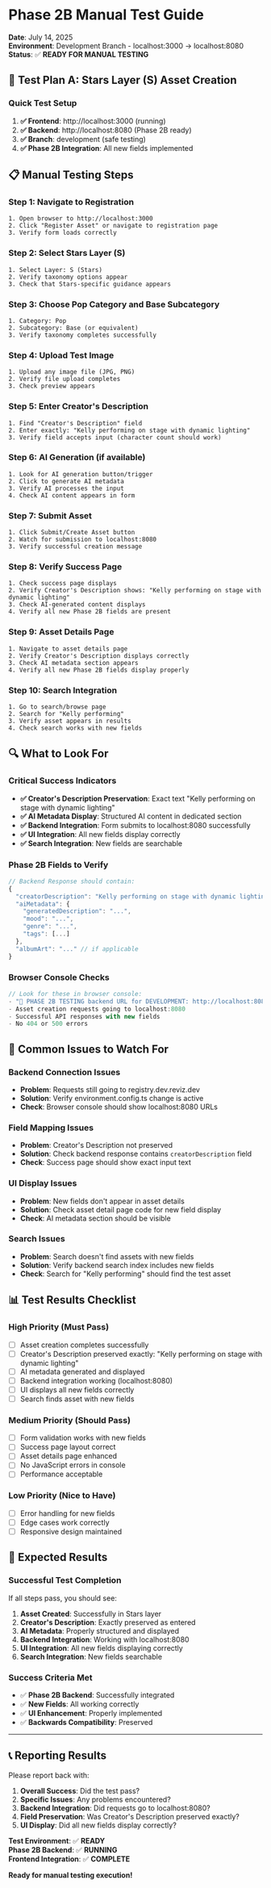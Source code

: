 # Phase 2B Manual Test Guide

**Date**: July 14, 2025  
**Environment**: Development Branch - localhost:3000 → localhost:8080  
**Status**: ✅ **READY FOR MANUAL TESTING**  

## 🧪 **Test Plan A: Stars Layer (S) Asset Creation**

### **Quick Test Setup**
1. **✅ Frontend**: http://localhost:3000 (running)
2. **✅ Backend**: http://localhost:8080 (Phase 2B ready)
3. **✅ Branch**: development (safe testing)
4. **✅ Phase 2B Integration**: All new fields implemented

## 📋 **Manual Testing Steps**

### **Step 1: Navigate to Registration**
```
1. Open browser to http://localhost:3000
2. Click "Register Asset" or navigate to registration page
3. Verify form loads correctly
```

### **Step 2: Select Stars Layer (S)**
```
1. Select Layer: S (Stars)
2. Verify taxonomy options appear
3. Check that Stars-specific guidance appears
```

### **Step 3: Choose Pop Category and Base Subcategory**
```
1. Category: Pop
2. Subcategory: Base (or equivalent)
3. Verify taxonomy completes successfully
```

### **Step 4: Upload Test Image**
```
1. Upload any image file (JPG, PNG)
2. Verify file upload completes
3. Check preview appears
```

### **Step 5: Enter Creator's Description**
```
1. Find "Creator's Description" field
2. Enter exactly: "Kelly performing on stage with dynamic lighting"
3. Verify field accepts input (character count should work)
```

### **Step 6: AI Generation (if available)**
```
1. Look for AI generation button/trigger
2. Click to generate AI metadata
3. Verify AI processes the input
4. Check AI content appears in form
```

### **Step 7: Submit Asset**
```
1. Click Submit/Create Asset button
2. Watch for submission to localhost:8080
3. Verify successful creation message
```

### **Step 8: Verify Success Page**
```
1. Check success page displays
2. Verify Creator's Description shows: "Kelly performing on stage with dynamic lighting"
3. Check AI-generated content displays
4. Verify all new Phase 2B fields are present
```

### **Step 9: Asset Details Page**
```
1. Navigate to asset details page
2. Verify Creator's Description displays correctly
3. Check AI metadata section appears
4. Verify all new Phase 2B fields display properly
```

### **Step 10: Search Integration**
```
1. Go to search/browse page
2. Search for "Kelly performing"
3. Verify asset appears in results
4. Check search works with new fields
```

## 🔍 **What to Look For**

### **Critical Success Indicators**
- **✅ Creator's Description Preservation**: Exact text "Kelly performing on stage with dynamic lighting"
- **✅ AI Metadata Display**: Structured AI content in dedicated section
- **✅ Backend Integration**: Form submits to localhost:8080 successfully
- **✅ UI Integration**: All new fields display correctly
- **✅ Search Integration**: New fields are searchable

### **Phase 2B Fields to Verify**
```javascript
// Backend Response should contain:
{
  "creatorDescription": "Kelly performing on stage with dynamic lighting",
  "aiMetadata": {
    "generatedDescription": "...",
    "mood": "...",
    "genre": "...",
    "tags": [...]
  },
  "albumArt": "..." // if applicable
}
```

### **Browser Console Checks**
```javascript
// Look for these in browser console:
- "🎯 PHASE 2B TESTING backend URL for DEVELOPMENT: http://localhost:8080"
- Asset creation requests going to localhost:8080
- Successful API responses with new fields
- No 404 or 500 errors
```

## 🚨 **Common Issues to Watch For**

### **Backend Connection Issues**
- **Problem**: Requests still going to registry.dev.reviz.dev
- **Solution**: Verify environment.config.ts change is active
- **Check**: Browser console should show localhost:8080 URLs

### **Field Mapping Issues**
- **Problem**: Creator's Description not preserved
- **Solution**: Check backend response contains `creatorDescription` field
- **Check**: Success page should show exact input text

### **UI Display Issues**
- **Problem**: New fields don't appear in asset details
- **Solution**: Check asset detail page code for new field display
- **Check**: AI metadata section should be visible

### **Search Issues**
- **Problem**: Search doesn't find assets with new fields
- **Solution**: Verify backend search index includes new fields
- **Check**: Search for "Kelly performing" should find the test asset

## 📊 **Test Results Checklist**

### **High Priority (Must Pass)**
- [ ] Asset creation completes successfully
- [ ] Creator's Description preserved exactly: "Kelly performing on stage with dynamic lighting"
- [ ] AI metadata generated and displayed
- [ ] Backend integration working (localhost:8080)
- [ ] UI displays all new fields correctly
- [ ] Search finds asset with new fields

### **Medium Priority (Should Pass)**
- [ ] Form validation works with new fields
- [ ] Success page layout correct
- [ ] Asset details page enhanced
- [ ] No JavaScript errors in console
- [ ] Performance acceptable

### **Low Priority (Nice to Have)**
- [ ] Error handling for new fields
- [ ] Edge cases work correctly
- [ ] Responsive design maintained

## 🎯 **Expected Results**

### **Successful Test Completion**
If all steps pass, you should see:
1. **Asset Created**: Successfully in Stars layer
2. **Creator's Description**: Exactly preserved as entered
3. **AI Metadata**: Properly structured and displayed
4. **Backend Integration**: Working with localhost:8080
5. **UI Integration**: All new fields displaying correctly
6. **Search Integration**: New fields searchable

### **Success Criteria Met**
- ✅ **Phase 2B Backend**: Successfully integrated
- ✅ **New Fields**: All working correctly
- ✅ **UI Enhancement**: Properly implemented
- ✅ **Backwards Compatibility**: Preserved

---

## 📞 **Reporting Results**

Please report back with:
1. **Overall Success**: Did the test pass?
2. **Specific Issues**: Any problems encountered?
3. **Backend Integration**: Did requests go to localhost:8080?
4. **Field Preservation**: Was Creator's Description preserved exactly?
5. **UI Display**: Did all new fields display correctly?

**Test Environment**: ✅ **READY**  
**Phase 2B Backend**: ✅ **RUNNING**  
**Frontend Integration**: ✅ **COMPLETE**  

**Ready for manual testing execution!**
